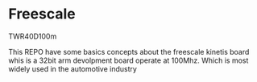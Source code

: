 # Freescale
TWR40D100m

This  REPO have some basics concepts about the freescale kinetis board whis is a 32bit arm devolpment board operate at 100Mhz.
Which is most widely used in the automotive industry
